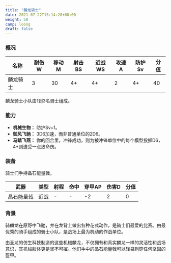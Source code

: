```yaml
---
title: "麟龙骑士"
date: 2021-07-22T15:14:28+08:00
weight: 50
camp: loong
draft: false
---
```


### 概况

| 名称     | 耐伤W | 移动M | 射击BS | 近战WS | 攻速A | 防护Sv | 分值 |
| -------- | ----- | ----- | ------ | ------ | ----- | ------ | ---- |
| 麟龙骑士 | 3     | 30    | 4+     | 4+     | 2     | 4+     | 40   |

麟龙骑士小队由1到3名骑士组成。

### 能力

* **机械生物：** 防护Sv+1。
* **御风飞驰：** 3D6加速，而非普通单位的2D6。
* **马踏飞燕：** 你的回合里，冲锋成功，则为被冲锋单位中的每个模型投掷D6，4+则遭受一点致命伤。

### 装备

骑士们手持晶石能量戟。

| 武器       | 类型 | 射程 | 命中 | 穿甲AP | 伤害D | 分值 |
| ---------- | ---- | ---- | ---- | ------ | ----- | ---- |
| 晶石能量戟 | 近战 | -    | -    | -2     | 2     | 0    |

### 背景

骑麟龙在原野中飞驰，并在龙背上做出各种花式动作，是骑士们最爱的比赛。由最优秀的骑手组成的骑士小队，是战场上最为机动的作战单位。

由圣龙的仿生科技制造的这些机械麟龙，不仅拥有和真实麟龙一样的灵活性和战场意识，其机械肢体更是坚不可摧。他们手中的晶石能量戟可以轻易刺穿任何坚固的盔甲。
